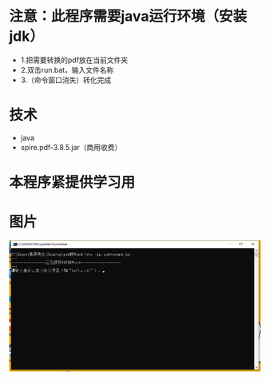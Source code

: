 # 注意：此程序需要java运行环境（安装jdk）

- 1.把需要转换的pdf放在当前文件夹
- 2.双击run.bat，输入文件名称
- 3.（命令窗口消失）转化完成

# 技术
- java
- spire.pdf-3.8.5.jar（商用收费）

# 本程序紧提供学习用

# 图片
![图片](https://github.com/wangrongguo/pdftoword/blob/master/001.png)